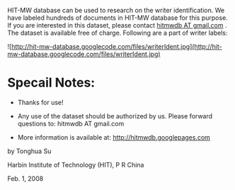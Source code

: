HIT-MW database can be used to research on the writer identification. We have labeled hundreds of documents in HIT-MW database for this purpose. If you are interested in this dataset, please contact [hitmwdb AT gmail.com](mailto:hitmwdb@gmail.com) . The dataset is available free of charge. Following are a part of writer labels:

![http://hit-mw-database.googlecode.com/files/writerIdent.jpg](http://hit-mw-database.googlecode.com/files/writerIdent.jpg)

# Specail Notes: #

  * Thanks for use!
  * Any use of the dataset should be authorized by us. Please forward questions to:
hitmwdb AT gmail.com

  * More information is available at: http://hitmwdb.googlepages.com

by Tonghua Su

Harbin Institute of Technology (HIT), P R China

Feb. 1, 2008